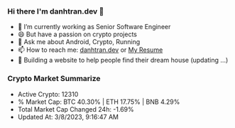 ### Hi there I'm danhtran.dev 👋

- 🔭 I’m currently working as Senior Software Engineer
- 😄 But have a passion on crypto projects
- 💬 Ask me about Android, Crypto, Running 
- 📫 How to reach me: <a href="https://danhtran.dev" target="_blank">danhtran.dev</a> or <a href="Dan-Resume.pdf" target="_blank">My Resume</a>
- 🌱 Building a website to help people find their dream house (updating ...)

### Crypto Market Summarize
- Active Crypto: 12310
- % Market Cap: BTC 40.30% | ETH 17.75% | BNB 4.29%
- Total Market Cap Changed 24h: -1.69%
- Updated At: 3/8/2023, 9:16:47 AM
